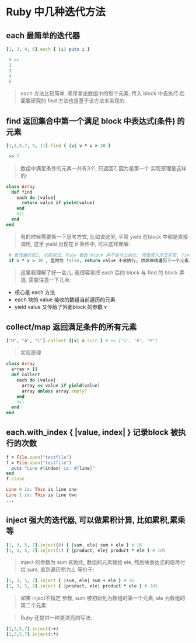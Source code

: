 # Ruby 中几种迭代方法

## each 最简单的迭代器

```ruby
[1, 3, 4, 6].each { |i| puts i }

 # => 
 1
 3
 4
 6
```
> each 方法比较简单, 顺序拿出数组中的每个元素, 传入 block 中去执行.后面要研究的 find 方法也是基于该方法来实现的.

## find 返回集合中第一个满足 block 中表达式(条件) 的元素 

```ruby
[1,3,5,7, 9, 11].find { |v| v * v > 30 }

 => 7
```

> 数组中满足条件的元素一共有3个, 只返回7, 因为是第一个
> 实现原理是这样的: 
```ruby
class Array
  def find
    each do |value|
      return value if yield(value)
    end
    nil
  end
end
```

> 有的时候需要换一下思考方式, 比如说这里, 平常 yield 在block 中都是直接调用, 这里 yield 出现在 if 条件中, 可以这样理解:
```ruby
 # 首先遍历到1, 以前说过, Ruby 看到 block 并不会马上执行, 而是进入方法实现, find 内部调用 each, 所以 value 为1, block 中的逻辑执行, if yield 1 , yield 回调外面的 block, 1 赋值给 v , 即:
 if v * v > 30 , 显然为 false, return value 不会执行; 然后继续遍历下一个元素,而不是去返回 nil

```
> 这里我理解了好一会儿, 我很容易把 each 后的 block 与 find 的 block 弄混. 需要注意一下几点:

* 核心是 each 方法
* each 块的 value 接收的数组当前遍历的元素
* yield value 又传给了外面block 的参数 v

## collect/map 返回满足条件的所有元素

```ruby
["H", "A", "L"].collect {|x| x.succ } # => ["I", "B", "M"]
```
> 实现原理 

```ruby
class Array
  array = []
  def collect
    each do |value|
      array << value if yield(value)
      array unless array.empty?
    end
    nil
  end
end
```

## each.with_index { |value, index| } 记录block 被执行的次数
```ruby
f = File.open("testfile")
f = File.open("testfile")
  puts "Line #{index} is: #{line}"
end
f.close

Line 0 is: This is line one
Line 1 is: This is line two
...
```

## inject 强大的迭代器, 可以做累积计算, 比如累积,累乘等
```ruby
[1, 3, 5, 7].inject(0) { |sum, ele| sum + ele } # 16
[1, 3, 5, 7].inject(1) { |product, ele| product * ele } # 105
```
> inject 的参数为 sum 初始化, 数组的元素赋给 ele, 然后块表达式的值再付给 sum, 直到遍历完为止 
> 等价于:
```ruby
[1, 3, 5, 7].inject { |sum, ele| sum + ele } # 16
[1, 3, 5, 7].inject { |product, ele| product * ele } # 105
```
> 如果 inject不指定 参数, sum 被初始化为数组的第一个元素, ele 为数组的第二个元素 

> Ruby 还提供一种更漂亮的写法:
```ruby
[1,3,5,7].inject(:+)
[1,3,5,7].inject(:*)
```
